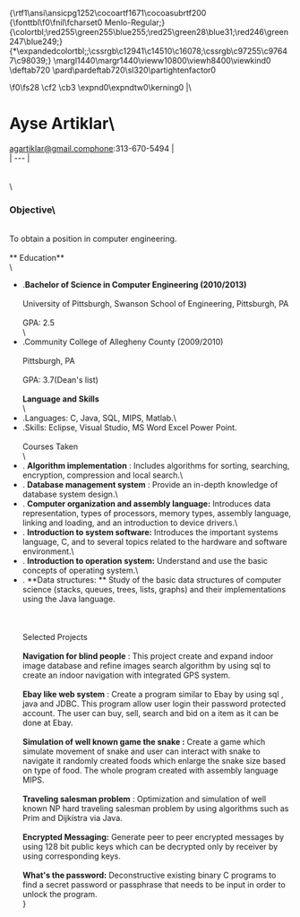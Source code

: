 {\rtf1\ansi\ansicpg1252\cocoartf1671\cocoasubrtf200
{\fonttbl\f0\fnil\fcharset0 Menlo-Regular;}
{\colortbl;\red255\green255\blue255;\red25\green28\blue31;\red246\green247\blue249;}
{\*\expandedcolortbl;;\cssrgb\c12941\c14510\c16078;\cssrgb\c97255\c97647\c98039;}
\margl1440\margr1440\vieww10800\viewh8400\viewkind0
\deftab720
\pard\pardeftab720\sl320\partightenfactor0

\f0\fs28 \cf2 \cb3 \expnd0\expndtw0\kerning0
|\
# Ayse Artiklar\
agartiklar@gmail.comphone:313-670-5494   |\
| --- |\
\
\
\
### Objective\
\
        To obtain a position in computer engineering.\
\
** Education**\
\
- .**Bachelor of Science in Computer Engineering (2010/2013)**\
\
University of Pittsburgh, Swanson School of Engineering, Pittsburgh, PA\
\
GPA: 2.5\
\
- .Community College of Allegheny County (2009/2010)\
\
Pittsburgh, PA\
\
GPA: 3.7(Dean&#39;s list)\
\
**Language and Skills**\
\
- .Languages: C, Java, SQL, MIPS, Matlab.\
- .Skills: Eclipse, Visual Studio, MS Word Excel Power Point.\
\
Courses Taken\
\
- . **Algorithm implementation** : Includes algorithms for sorting, searching, encryption, compression and local search.\
- . **Database management system** :  Provide an in-depth knowledge of database system design.\
- . **Computer organization and assembly language:**  Introduces data representation, types of processors, memory types, assembly language, linking and loading, and an introduction to device drivers.\
- . **Introduction to system software:**  Introduces the important systems language, C, and to several topics related to the hardware and software environment.\
- . **Introduction to operation system:**  Understand and use the basic concepts of operating system.\
- . **Data structures:  ** Study of the basic data structures of computer science (stacks, queues, trees, lists, graphs) and their implementations using the Java language.\
\
\
\
Selected Projects\
\
**Navigation for blind people** : This project  create and expand indoor image database and refine images search algorithm by using  sql to create an indoor navigation with integrated GPS system.\
\
**Ebay like web system** :  Create a program similar to Ebay by using sql , java and JDBC. This program allow user login their password protected account. The user can buy, sell, search and bid on a item as it can be done at Ebay.\
\
**Simulation of well known game the snake :** Create a game which simulate movement of snake and user can interact with snake to navigate it randomly created foods which enlarge the snake size based on type of food.  The whole program created with assembly language MIPS.\
\
**Traveling salesman problem** : Optimization and simulation of well known NP hard traveling salesman problem by using algorithms such as Prim and Dijkistra via Java.\
\
**Encrypted Messaging:** Generate peer to peer encrypted messages by using 128 bit public keys which can be decrypted only by receiver by using corresponding keys.\
\
**What&#39;s the password:** Deconstructive existing binary C programs to find a secret password or passphrase that needs to be input in order to unlock the program.\
}